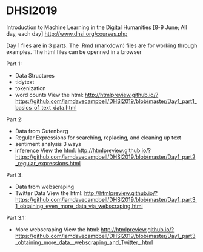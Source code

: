 # DHSI2019
Introduction to Machine Learning in the Digital Humanities [8-9 June; All day, each day]
http://www.dhsi.org/courses.php

Day 1 files are in 3 parts.  The .Rmd (markdown) files are for working through examples.
The html files can be openned  in a browser

Part 1:
 - Data Structures
 - tidytext
 - tokenization
 - word counts
 View the html:
http://htmlpreview.github.io/?https://github.com/iamdavecampbell/DHSI2019/blob/master/Day1_part1_basics_of_text_data.html
 
 
 Part 2:
 - Data from Gutenberg
 - Regular Expressions for searching, replacing, and cleaning up text
 - sentiment analysis 3 ways
 - inference
 View the html:
http://htmlpreview.github.io/?https://github.com/iamdavecampbell/DHSI2019/blob/master/Day1_part2_regular_expressions.html
 
 Part 3:
 - Data from webscraping
 - Twitter Data
 View the html:
http://htmlpreview.github.io/?https://github.com/iamdavecampbell/DHSI2019/blob/master/Day1_part3.1_obtaining_even_more_data_via_webscraping.html
 
 Part 3.1:
 - More webscraping
 View the html:
http://htmlpreview.github.io/?https://github.com/iamdavecampbell/DHSI2019/blob/master/Day1_part3_obtaining_more_data__webscraping_and_Twitter_.html
 

